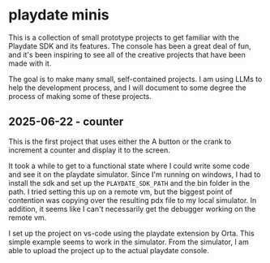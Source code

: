 # playdate minis

This is a collection of small prototype projects to get familiar with the Playdate SDK and its features.
The console has been a great deal of fun, and it's been inspiring to see all of the creative projects that have been made with it.

The goal is to make many small, self-contained projects.
I am using LLMs to help the development process, and I will document to some degree the process of making some of these projects.

## 2025-06-22 - counter

This is the first project that uses either the A button or the crank to increment a counter and display it to the screen.

It took a while to get to a functional state where I could write some code and see it on the playdate simulator.
Since I'm running on windows, I had to install the sdk and set up the `PLAYDATE_SDK_PATH` and the bin folder in the path.
I tried setting this up on a remote vm, but the biggest point of contention was copying over the resulting pdx file to my local simulator.
In addition, it seems like I can't necessarily get the debugger working on the remote vm.

I set up the project on vs-code using the playdate extension by Orta.
This simple example seems to work in the simulator.
From the simulator, I am able to upload the project up to the actual playdate console.